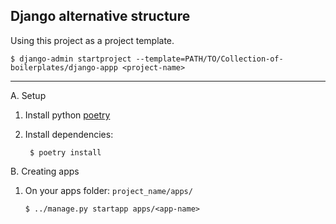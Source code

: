## Django alternative structure

Using this project as a project template.

`$ django-admin startproject --template=PATH/TO/Collection-of-boilerplates/django-appp <project-name>`

---

A. Setup

1. Install python [poetry](https://python-poetry.org/)

2. Install dependencies:

        $ poetry install

B. Creating apps

1.  On your apps folder: `project_name/apps/`

        $ ../manage.py startapp apps/<app-name>
